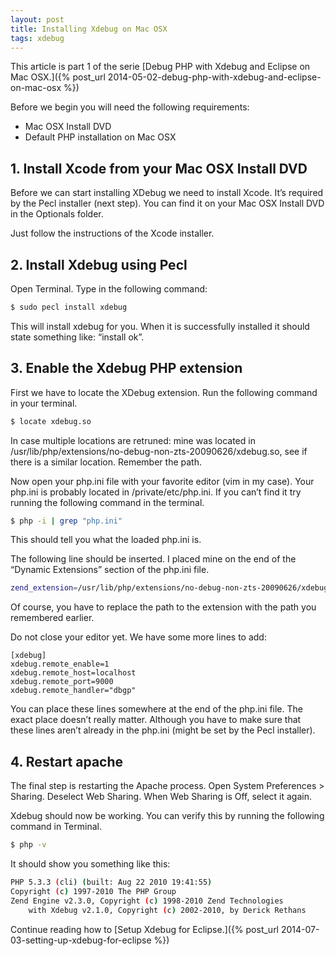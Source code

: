 ```yaml
---
layout: post
title: Installing Xdebug on Mac OSX
tags: xdebug
---
```


This article is part 1 of the serie [Debug PHP with Xdebug and Eclipse on Mac OSX.]({% post_url 2014-05-02-debug-php-with-xdebug-and-eclipse-on-mac-osx %})


Before we begin you will need the following requirements:

* Mac OSX Install DVD
* Default PHP installation on Mac OSX

## 1. Install Xcode from your Mac OSX Install DVD

Before we can start installing XDebug we need to install Xcode. It’s required by the Pecl installer (next step). You can find it on your Mac OSX Install DVD in the Optionals folder.

Just follow the instructions of the Xcode installer.

## 2. Install Xdebug using Pecl

Open Terminal. Type in the following command:

```sh
$ sudo pecl install xdebug
```

This will install xdebug for you. When it is successfully installed it should state something like: “install ok”.

## 3. Enable the Xdebug PHP extension

First we have to locate the XDebug extension. Run the following command in your terminal.

```sh
$ locate xdebug.so
```

In case multiple locations are retruned: mine was located in /usr/lib/php/extensions/no-debug-non-zts-20090626/xdebug.so, see if there is a similar location. Remember the path.

Now open your php.ini file with your favorite editor (vim in my case). Your php.ini is probably located in /private/etc/php.ini. If you can’t find it try running the following command in the terminal.

```sh
$ php -i | grep "php.ini"
```

This should tell you what the loaded php.ini is.

The following line should be inserted. I placed mine on the end of the “Dynamic Extensions” section of the php.ini file.

```sh
zend_extension=/usr/lib/php/extensions/no-debug-non-zts-20090626/xdebug.so
```

Of course, you have to replace the path to the extension with the path you remembered earlier.

Do not close your editor yet. We have some more lines to add:

```
[xdebug]
xdebug.remote_enable=1
xdebug.remote_host=localhost
xdebug.remote_port=9000
xdebug.remote_handler="dbgp"
```

You can place these lines somewhere at the end of the php.ini file. The exact place doesn’t really matter. Although you have to make sure that these lines aren’t already in the php.ini (might be set by the Pecl installer).

## 4. Restart apache

The final step is restarting the Apache process. Open System Preferences > Sharing. Deselect Web Sharing. When Web Sharing is Off, select it again.

Xdebug should now be working. You can verify this by running the following command in Terminal.

```sh
$ php -v
```

It should show you something like this:

```sh
PHP 5.3.3 (cli) (built: Aug 22 2010 19:41:55)
Copyright (c) 1997-2010 The PHP Group
Zend Engine v2.3.0, Copyright (c) 1998-2010 Zend Technologies
    with Xdebug v2.1.0, Copyright (c) 2002-2010, by Derick Rethans
```

Continue reading how to [Setup Xdebug for Eclipse.]({% post_url 2014-07-03-setting-up-xdebug-for-eclipse %})

